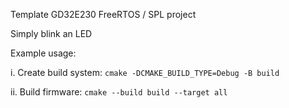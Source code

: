 Template GD32E230 FreeRTOS / SPL project

Simply blink an LED

Example usage:

i.  Create build system: ```cmake -DCMAKE_BUILD_TYPE=Debug -B build```

ii. Build firmware: ```cmake --build build --target all```
